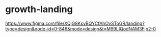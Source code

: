 # growth-landing
https://www.figma.com/file/XQjG8KsvBQYCfAhOvSToGR/landing?type=design&node-id=0-846&mode=design&t=M99LIQodNAM3Fjp2-0
